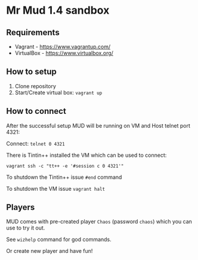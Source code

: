 # Mr Mud 1.4 sandbox

## Requirements

* Vagrant - https://www.vagrantup.com/
* VirtualBox - https://www.virtualbox.org/

## How to setup

1. Clone repository
2. Start/Create virtual box: `vagrant up`

## How to connect

After the successful setup MUD will be running on VM and Host telnet port 4321:

Connect: `telnet 0 4321`

There is Tintin++ installed the VM which can be used to connect:
```
vagrant ssh -c "tt++ -e '#session c 0 4321'"
```

To shutdown the Tintin++ issue `#end` command

To shutdown the VM issue `vagrant halt`

## Players

MUD comes with pre-created player `Chaos` (password `chaos`) which you can use to try it out.

See `wizhelp` command for god commands.

Or create new player and have fun!